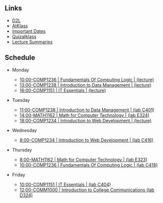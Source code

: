 ## Links
- [D2L](https://learn.georgebrown.ca)
- [AtKlass](https://app.atklass.com)
- [Important Dates](https://www.georgebrown.ca/current-students/important-dates?term=27246&category=131)
- [Quizatklass](https://app.quizatclass.com)
- [Lecture Summaries](comp1238.md)
## Schedule
- Monday
  - [10:00-COMP1236 | Fundamentals Of Computing Logic | (lecture)](https://learn.georgebrown.ca/d2l/home/337951)
  - [13:00-COMP1238 | Introduction to Data Management | (lecture)](https://learn.georgebrown.ca/d2l/home/334969)
  - [16:00-COMP1151 | IT Essentials | (lecture)](https://learn.georgebrown.ca/d2l/home/335096)
- Tuesday
  - [11:00-COMP1238 | Introduction to Data Management | (lab C401)](https://learn.georgebrown.ca/d2l/home/334969)
  - [14:00-MATH1162 | Math for Computer Technology | (lab E324)](https://learn.georgebrown.ca/d2l/home/319863)
  - [18:00-COMP1234 | Introduction to Web Development | (lecture)](https://learn.georgebrown.ca/d2l/home/342908)
  
- Wednesday
  - [8:00-COMP1234 | Introduction to Web Development | (lab C416)](https://learn.georgebrown.ca/d2l/home/342908)
    
- Thursday
  - [8:00-MATH1162 | Math for Computer Technology | (lab E323)](https://learn.georgebrown.ca/d2l/home/319863)
  - [10:00-COMP1236 | Fundamentals Of Computing Logic | (lab C418)](https://learn.georgebrown.ca/d2l/home/337951)
  
- Friday
  - [10:00-COMP1151 | IT Essentials | (lab C404)](https://learn.georgebrown.ca/d2l/home/335096)
  - [12:00-COMM1000 | Introduction to College Communications (lab D324)](https://learn.georgebrown.ca/d2l/home/315722)
